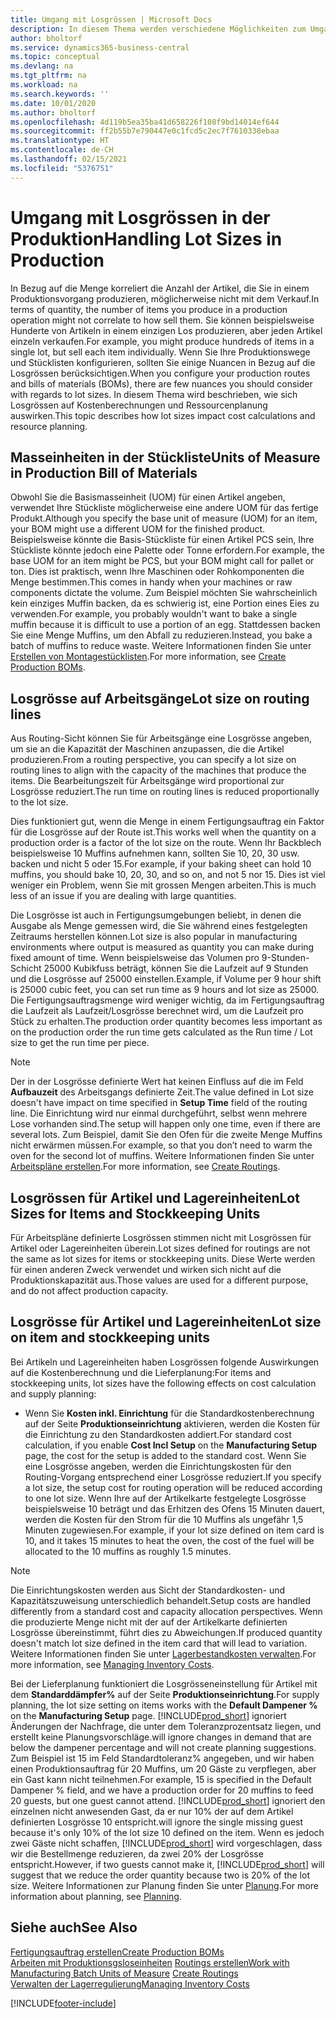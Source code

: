 ```yaml
---
title: Umgang mit Losgrössen | Microsoft Docs
description: In diesem Thema werden verschiedene Möglichkeiten zum Umgang mit Losgrössen beschrieben.
author: bholtorf
ms.service: dynamics365-business-central
ms.topic: conceptual
ms.devlang: na
ms.tgt_pltfrm: na
ms.workload: na
ms.search.keywords: ''
ms.date: 10/01/2020
ms.author: bholtorf
ms.openlocfilehash: 4d119b5ea35ba41d658226f108f9bd14014ef644
ms.sourcegitcommit: ff2b55b7e790447e0c1fcd5c2ec7f7610338ebaa
ms.translationtype: HT
ms.contentlocale: de-CH
ms.lasthandoff: 02/15/2021
ms.locfileid: "5376751"
---
```

# <a name="handling-lot-sizes-in-production"></a><span data-ttu-id="f3e68-103">Umgang mit Losgrössen in der Produktion</span><span class="sxs-lookup"><span data-stu-id="f3e68-103">Handling Lot Sizes in Production</span></span>
<span data-ttu-id="f3e68-104">In Bezug auf die Menge korreliert die Anzahl der Artikel, die Sie in einem Produktionsvorgang produzieren, möglicherweise nicht mit dem Verkauf.</span><span class="sxs-lookup"><span data-stu-id="f3e68-104">In terms of quantity, the number of items you produce in a production operation might not correlate to how sell them.</span></span> <span data-ttu-id="f3e68-105">Sie können beispielsweise Hunderte von Artikeln in einem einzigen Los produzieren, aber jeden Artikel einzeln verkaufen.</span><span class="sxs-lookup"><span data-stu-id="f3e68-105">For example, you might produce hundreds of items in a single lot, but sell each item individually.</span></span> <span data-ttu-id="f3e68-106">Wenn Sie Ihre Produktionswege und Stücklisten konfigurieren, sollten Sie einige Nuancen in Bezug auf die Losgrössen berücksichtigen.</span><span class="sxs-lookup"><span data-stu-id="f3e68-106">When you configure your production routes and bills of materials (BOMs), there are few nuances you should consider with regards to lot sizes.</span></span> <span data-ttu-id="f3e68-107">In diesem Thema wird beschrieben, wie sich Losgrössen auf Kostenberechnungen und Ressourcenplanung auswirken.</span><span class="sxs-lookup"><span data-stu-id="f3e68-107">This topic describes how lot sizes impact cost calculations and resource planning.</span></span>

## <a name="units-of-measure-in-production-bill-of-materials"></a><span data-ttu-id="f3e68-108">Masseinheiten in der Stückliste</span><span class="sxs-lookup"><span data-stu-id="f3e68-108">Units of Measure in Production Bill of Materials</span></span>
<span data-ttu-id="f3e68-109">Obwohl Sie die Basismasseinheit (UOM) für einen Artikel angeben, verwendet Ihre Stückliste möglicherweise eine andere UOM für das fertige Produkt.</span><span class="sxs-lookup"><span data-stu-id="f3e68-109">Although you specify the base unit of measure (UOM) for an item, your BOM might use a different UOM for the finished product.</span></span> <span data-ttu-id="f3e68-110">Beispielsweise könnte die Basis-Stückliste für einen Artikel PCS sein, Ihre Stückliste könnte jedoch eine Palette oder Tonne erfordern.</span><span class="sxs-lookup"><span data-stu-id="f3e68-110">For example, the base UOM for an item might be PCS, but your BOM might call for pallet or ton.</span></span> <span data-ttu-id="f3e68-111">Dies ist praktisch, wenn Ihre Maschinen oder Rohkomponenten die Menge bestimmen.</span><span class="sxs-lookup"><span data-stu-id="f3e68-111">This comes in handy when your machines or raw components dictate the volume.</span></span> <span data-ttu-id="f3e68-112">Zum Beispiel möchten Sie wahrscheinlich kein einziges Muffin backen, da es schwierig ist, eine Portion eines Eies zu verwenden.</span><span class="sxs-lookup"><span data-stu-id="f3e68-112">For example, you probably wouldn't want to bake a single muffin because it is difficult to use a portion of an egg.</span></span> <span data-ttu-id="f3e68-113">Stattdessen backen Sie eine Menge Muffins, um den Abfall zu reduzieren.</span><span class="sxs-lookup"><span data-stu-id="f3e68-113">Instead, you bake a batch of muffins to reduce waste.</span></span> <span data-ttu-id="f3e68-114">Weitere Informationen finden Sie unter [Erstellen von Montagestücklisten](production-how-to-create-production-boms.md).</span><span class="sxs-lookup"><span data-stu-id="f3e68-114">For more information, see [Create Production BOMs](production-how-to-create-production-boms.md).</span></span>

## <a name="lot-size-on-routing-lines"></a><span data-ttu-id="f3e68-115">Losgrösse auf Arbeitsgänge</span><span class="sxs-lookup"><span data-stu-id="f3e68-115">Lot size on routing lines</span></span>
<span data-ttu-id="f3e68-116">Aus Routing-Sicht können Sie für Arbeitsgänge eine Losgrösse angeben, um sie an die Kapazität der Maschinen anzupassen, die die Artikel produzieren.</span><span class="sxs-lookup"><span data-stu-id="f3e68-116">From a routing perspective, you can specify a lot size on routing lines to align with the capacity of the machines that produce the items.</span></span> <span data-ttu-id="f3e68-117">Die Bearbeitungszeit für Arbeitsgänge wird proportional zur Losgrösse reduziert.</span><span class="sxs-lookup"><span data-stu-id="f3e68-117">The run time on routing lines is reduced proportionally to the lot size.</span></span> 

<span data-ttu-id="f3e68-118">Dies funktioniert gut, wenn die Menge in einem Fertigungsauftrag ein Faktor für die Losgrösse auf der Route ist.</span><span class="sxs-lookup"><span data-stu-id="f3e68-118">This works well when the quantity on a production order is a factor of the lot size on the route.</span></span> <span data-ttu-id="f3e68-119">Wenn Ihr Backblech beispielsweise 10 Muffins aufnehmen kann, sollten Sie 10, 20, 30 usw. backen und nicht 5 oder 15.</span><span class="sxs-lookup"><span data-stu-id="f3e68-119">For example, if your baking sheet can hold 10 muffins, you should bake 10, 20, 30, and so on, and not 5 nor 15.</span></span>  <span data-ttu-id="f3e68-120">Dies ist viel weniger ein Problem, wenn Sie mit grossen Mengen arbeiten.</span><span class="sxs-lookup"><span data-stu-id="f3e68-120">This is much less of an issue if you are dealing with large quantities.</span></span>

<span data-ttu-id="f3e68-121">Die Losgrösse ist auch in Fertigungsumgebungen beliebt, in denen die Ausgabe als Menge gemessen wird, die Sie während eines festgelegten Zeitraums herstellen können.</span><span class="sxs-lookup"><span data-stu-id="f3e68-121">Lot size is also popular in manufacturing environments where output is measured as quantity you can make during fixed amount of time.</span></span> <span data-ttu-id="f3e68-122">Wenn beispielsweise das Volumen pro 9-Stunden-Schicht 25000 Kubikfuss beträgt, können Sie die Laufzeit auf 9 Stunden und die Losgrösse auf 25000 einstellen.</span><span class="sxs-lookup"><span data-stu-id="f3e68-122">Example, if Volume per 9 hour shift is 25000 cubic feet, you can set run time as 9 hours and lot size as 25000.</span></span>
<span data-ttu-id="f3e68-123">Die Fertigungsauftragsmenge wird weniger wichtig, da im Fertigungsauftrag die Laufzeit als Laufzeit/Losgrösse berechnet wird, um die Laufzeit pro Stück zu erhalten.</span><span class="sxs-lookup"><span data-stu-id="f3e68-123">The production order quantity becomes less important as on the production order the run time gets calculated as the Run time / Lot size to get the run time per piece.</span></span>
 
> [!NOTE]
> <span data-ttu-id="f3e68-124">Der in der Losgrösse definierte Wert hat keinen Einfluss auf die im Feld **Aufbauzeit** des Arbeitsgangs definierte Zeit.</span><span class="sxs-lookup"><span data-stu-id="f3e68-124">The value defined in Lot size doesn't have impact on time specified in **Setup Time** field of the routing line.</span></span> <span data-ttu-id="f3e68-125">Die Einrichtung wird nur einmal durchgeführt, selbst wenn mehrere Lose vorhanden sind.</span><span class="sxs-lookup"><span data-stu-id="f3e68-125">The setup will happen only one time, even if there are several lots.</span></span> <span data-ttu-id="f3e68-126">Zum Beispiel, damit Sie den Ofen für die zweite Menge Muffins nicht erwärmen müssen.</span><span class="sxs-lookup"><span data-stu-id="f3e68-126">For example, so that you don’t need to warm the oven for the second lot of muffins.</span></span> <span data-ttu-id="f3e68-127">Weitere Informationen finden Sie unter [Arbeitspläne erstellen](production-how-to-create-routings.md).</span><span class="sxs-lookup"><span data-stu-id="f3e68-127">For more information, see [Create Routings](production-how-to-create-routings.md).</span></span>

## <a name="lot-sizes-for-items-and-stockkeeping-units"></a><span data-ttu-id="f3e68-128">Losgrössen für Artikel und Lagereinheiten</span><span class="sxs-lookup"><span data-stu-id="f3e68-128">Lot Sizes for Items and Stockkeeping Units</span></span>
<span data-ttu-id="f3e68-129">Für Arbeitspläne definierte Losgrössen stimmen nicht mit Losgrössen für Artikel oder Lagereinheiten überein.</span><span class="sxs-lookup"><span data-stu-id="f3e68-129">Lot sizes defined for routings are not the same as lot sizes for items or stockkeeping units.</span></span> <span data-ttu-id="f3e68-130">Diese Werte werden für einen anderen Zweck verwendet und wirken sich nicht auf die Produktionskapazität aus.</span><span class="sxs-lookup"><span data-stu-id="f3e68-130">Those values are used for a different purpose, and do not affect production capacity.</span></span> 

## <a name="lot-size-on-item-and-stockkeeping-units"></a><span data-ttu-id="f3e68-131">Losgrösse für Artikel und Lagereinheiten</span><span class="sxs-lookup"><span data-stu-id="f3e68-131">Lot size on item and stockkeeping units</span></span>
<span data-ttu-id="f3e68-132">Bei Artikeln und Lagereinheiten haben Losgrössen folgende Auswirkungen auf die Kostenberechnung und die Lieferplanung:</span><span class="sxs-lookup"><span data-stu-id="f3e68-132">For items and stockkeeping units, lot sizes have the following effects on cost calculation and supply planning:</span></span>

* <span data-ttu-id="f3e68-133">Wenn Sie **Kosten inkl. Einrichtung** für die Standardkostenberechnung auf der Seite **Produktionseinrichtung** aktivieren, werden die Kosten für die Einrichtung zu den Standardkosten addiert.</span><span class="sxs-lookup"><span data-stu-id="f3e68-133">For standard cost calculation, if you enable **Cost Incl Setup** on the **Manufacturing Setup** page, the cost for the setup is added to the standard cost.</span></span> <span data-ttu-id="f3e68-134">Wenn Sie eine Losgrösse angeben, werden die Einrichtungskosten für den Routing-Vorgang entsprechend einer Losgrösse reduziert.</span><span class="sxs-lookup"><span data-stu-id="f3e68-134">If you specify a lot size, the setup cost for routing operation will be reduced according to one lot size.</span></span> <span data-ttu-id="f3e68-135">Wenn Ihre auf der Artikelkarte festgelegte Losgrösse beispielsweise 10 beträgt und das Erhitzen des Ofens 15 Minuten dauert, werden die Kosten für den Strom für die 10 Muffins als ungefähr 1,5 Minuten zugewiesen.</span><span class="sxs-lookup"><span data-stu-id="f3e68-135">For example, if your lot size defined on item card is 10, and it takes 15 minutes to heat the oven, the cost of the fuel will be allocated to the 10 muffins as roughly 1.5 minutes.</span></span> 

> [!NOTE]
> <span data-ttu-id="f3e68-136">Die Einrichtungskosten werden aus Sicht der Standardkosten- und Kapazitätszuweisung unterschiedlich behandelt.</span><span class="sxs-lookup"><span data-stu-id="f3e68-136">Setup costs are handled differently from a standard cost and capacity allocation perspectives.</span></span> <span data-ttu-id="f3e68-137">Wenn die produzierte Menge nicht mit der auf der Artikelkarte definierten Losgrösse übereinstimmt, führt dies zu Abweichungen.</span><span class="sxs-lookup"><span data-stu-id="f3e68-137">If produced quantity doesn't match lot size defined in the item card that will lead to variation.</span></span> <span data-ttu-id="f3e68-138">Weitere Informationen finden Sie unter [Lagerbestandkosten verwalten](finance-manage-inventory-costs.md).</span><span class="sxs-lookup"><span data-stu-id="f3e68-138">For more information, see [Managing Inventory Costs](finance-manage-inventory-costs.md).</span></span> <!--not sure that I got this part right seems to repeat the first example.-->

<span data-ttu-id="f3e68-139">Bei der Lieferplanung funktioniert die Losgrösseneinstellung für Artikel mit dem **Standarddämpfer%** auf der Seite **Produktionseinrichtung**.</span><span class="sxs-lookup"><span data-stu-id="f3e68-139">For supply planning, the lot size setting on items works with the **Default Dampener %** on the **Manufacturing Setup** page.</span></span> [!INCLUDE[prod_short](includes/prod_short.md)] <span data-ttu-id="f3e68-140">ignoriert Änderungen der Nachfrage, die unter dem Toleranzprozentsatz liegen, und erstellt keine Planungsvorschläge.</span><span class="sxs-lookup"><span data-stu-id="f3e68-140">will ignore changes in demand that are below the dampener percentage and will not create planning suggestions.</span></span> <span data-ttu-id="f3e68-141">Zum Beispiel ist 15 im Feld Standardtoleranz% angegeben, und wir haben einen Produktionsauftrag für 20 Muffins, um 20 Gäste zu verpflegen, aber ein Gast kann nicht teilnehmen.</span><span class="sxs-lookup"><span data-stu-id="f3e68-141">For example, 15 is specified in the Default Dampener % field, and we have a production order for 20 muffins to feed 20 guests, but one guest cannot attend.</span></span> [!INCLUDE[prod_short](includes/prod_short.md)] <span data-ttu-id="f3e68-142">ignoriert den einzelnen nicht anwesenden Gast, da er nur 10% der auf dem Artikel definierten Losgrösse 10 entspricht.</span><span class="sxs-lookup"><span data-stu-id="f3e68-142">will ignore the single missing guest because it's only 10% of the lot size 10 defined on the item.</span></span> <span data-ttu-id="f3e68-143">Wenn es jedoch zwei Gäste nicht schaffen, [!INCLUDE[prod_short](includes/prod_short.md)] wird vorgeschlagen, dass wir die Bestellmenge reduzieren, da zwei 20% der Losgrösse entspricht.</span><span class="sxs-lookup"><span data-stu-id="f3e68-143">However, if two guests cannot make it, [!INCLUDE[prod_short](includes/prod_short.md)] will suggest that we reduce the order quantity because two is 20% of the lot size.</span></span> <span data-ttu-id="f3e68-144">Weitere Informationen zur Planung finden Sie unter [Planung](production-planning.md).</span><span class="sxs-lookup"><span data-stu-id="f3e68-144">For more information about planning, see [Planning](production-planning.md).</span></span>

## <a name="see-also"></a><span data-ttu-id="f3e68-145">Siehe auch</span><span class="sxs-lookup"><span data-stu-id="f3e68-145">See Also</span></span>
[<span data-ttu-id="f3e68-146">Fertigungsauftrag erstellen</span><span class="sxs-lookup"><span data-stu-id="f3e68-146">Create Production BOMs</span></span>](production-how-to-create-production-boms.md)  
<span data-ttu-id="f3e68-147">[Arbeiten mit Produktionsgsloseinheiten](production-how-to-use-the-manufacturing-batch-unit-of-measure.md)
[Routings erstellen](production-how-to-create-routings.md)</span><span class="sxs-lookup"><span data-stu-id="f3e68-147">[Work with Manufacturing Batch Units of Measure](production-how-to-use-the-manufacturing-batch-unit-of-measure.md)
[Create Routings](production-how-to-create-routings.md)</span></span>  
[<span data-ttu-id="f3e68-148">Verwalten der Lagerregulierung</span><span class="sxs-lookup"><span data-stu-id="f3e68-148">Managing Inventory Costs</span></span>](finance-manage-inventory-costs.md)


[!INCLUDE[footer-include](includes/footer-banner.md)]